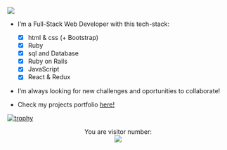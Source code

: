 ![](./assets/banner.gif)

- I’m a Full-Stack Web Developer with this tech-stack:

    - [x] html & css (+ Bootstrap)
    - [x] Ruby
    - [x] sql and Database
    - [x] Ruby on Rails
    - [x] JavaScript
    - [x] React & Redux

- I’m always looking for new challenges and oportunities to collaborate!
- Check my projects portfolio [here!](https://vichuge.github.io/personal_porfolio/)


[![trophy](https://github-profile-trophy.vercel.app/?username=vichuge&theme=onedark)](https://github.com/ryo-ma/github-profile-trophy)


<!-- <p align="center">
  <img src="https://github-readme-stats.vercel.app/api?username=vichuge&show_icons=true&theme=radical" />
</p> -->

<p align="center"> 
  You are visitor number: <br>
  <img src="https://profile-counter.glitch.me/vichuge/count.svg" />
</p>

<p align="center">
    <!-- <a href="https://www.linkedin.com/in/victorpachecoflores/">
        <img alt="Follow me" src="https://img.shields.io/badge/-LinkedIn-%23fd1315?style=for-the-badge&logo=linkedin">
    </a>
    <a href="https://twitter.com/Pachecofloresv">
        <img alt="Follow me" src="https://img.shields.io/twitter/follow/Pachecofloresv?color=%23fd1315&label=%20%20%20Follow%20me&logo=twitter&style=for-the-badge">
    </a>
    <a href="mailto:victor.hugo.pacheco.flores@gmail.com">
        <img alt="Contact me" src="https://img.shields.io/badge/-contact%20me-%23fd1315?style=for-the-badge&logo=Mail.Ru">
    </a> -->
</p>

<!--![Victor's stats](https://github-readme-stats.vercel.app/api/wakatime?username=vichuge)-->
